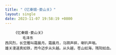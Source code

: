 ```yaml
---
title: "《忆秦娥·娄山关》"
layout: single
date: 2023-11-07 19:58:19 +0800
---
```

		《忆秦娥·娄山关》
			毛泽东
	西风烈，长空雁叫霜晨月。霜晨月，马蹄声碎，喇叭声咽。
	雄关漫道真如铁，而今迈步从头越。从头越，苍山如海，残阳如血。

